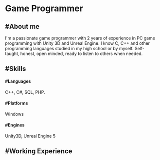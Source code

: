 # Game Programmer


## #About me
I'm a passionate game programmer with 2 years of experience in PC game programming with Unity 3D and Unreal Engine. I know C, C++ and other programming languages studied in my high school or by myself. Self-taught, honest, open minded, ready to listen to others when needed.


## #Skills
#### #Languages
C++, C#, SQL, PHP.
#### #Platforms
Windows
#### #Engines 
Unity3D, Unreal Engine 5

## #Working Experience
